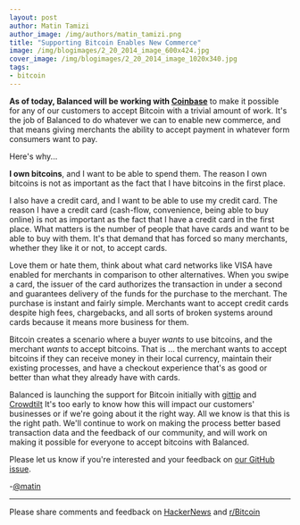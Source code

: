 ```yaml
---
layout: post
author: Matin Tamizi
author_image: /img/authors/matin_tamizi.png
title: "Supporting Bitcoin Enables New Commerce"
image: /img/blogimages/2_20_2014_image_600x424.jpg
cover_image: /img/blogimages/2_20_2014_image_1020x340.jpg
tags:
- bitcoin
---
```


**As of today, Balanced will be working with [Coinbase](https://coinbase.com/)** to make it possible for
any of our customers to accept Bitcoin with a trivial amount of work.
It's the job of Balanced to do whatever we can to enable new commerce, and that 
means giving
merchants the ability to accept payment in whatever form consumers want to pay.

Here's why...

**I own bitcoins**, and I want to be able to spend them. The reason I own bitcoins
is not as important as the fact that I have bitcoins in the first place.

I also have a credit card, and I want to be able to use my credit card.
The reason I have a credit card (cash-flow, convenience, being able to buy
online) is not as important as the fact that I have a credit card in the first
place. What matters is the number of people that have cards and want to be able
to buy with them. It's that demand that has forced so many merchants, whether
they like it or not, to accept cards.

Love them or hate them, think about what card networks like VISA have enabled
for merchants in comparison to other alternatives. When you swipe a card,
the issuer of the card authorizes the transaction in under a second and 
guarantees
delivery of the funds for the purchase to the merchant. The purchase is instant
and fairly simple. Merchants want to accept credit cards despite high fees,
chargebacks, and all sorts of broken systems around cards because it means
more business for them.

Bitcoin creates a scenario where a buyer *wants* to use bitcoins, and the
merchant *wants* to accept bitcoins. That is ... the merchant wants to accept
bitcoins if they can receive money in their local currency, maintain their
existing processes, and have a checkout experience that's as good or better
than what they already have with cards.

Balanced is launching the support for Bitcoin initially with
[gittip](https://www.gittip.com/) and
[Crowdtilt](https://www.crowdtilt.com/)
It's too early to know how this will impact our customers' businesses or if
we're going about it the right way. All we know is that this is the right path.
We'll continue to work on making the process better based transaction data
and the feedback of our community, and will work on making it possible
for everyone to
accept bitcoins with Balanced.

Please let us know if you're interested and your feedback on
[our GitHub issue](https://github.com/balanced/balanced-api/issues/204#issuecomment-35663110).

-[@matin](https://twitter.com/matin)

---

Please share comments and feedback on [HackerNews](https://news.ycombinator.com/item?id=7272545) and [r/Bitcoin](http://www.reddit.com/r/Bitcoin/comments/1ygl5v/balanced_payments_integrates_via_coinbase_enables/)
